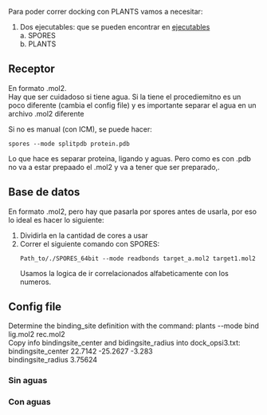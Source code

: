 Para poder correr docking con PLANTS vamos a necesitar: <br>
1. Dos ejecutables: que se pueden encontrar en [ejecutables](https://github.com/Emignone/PL_Pipeline/edit/main/Ejecutables/)<br>
  a. SPORES <br>
  b. PLANTS <br>
  
## Receptor
En formato .mol2. <br>
Hay que ser cuidadoso si tiene agua. Si la tiene el procediemitno es un poco diferente (cambia el config file) y es importante separar el agua en un archivo .mol2 diferente <br>

Si no es manual (con ICM), se puede hacer: <br>
```
spores --mode splitpdb protein.pdb
```
Lo que hace es separar proteina, ligando y aguas. Pero como es con .pdb no va a estar prepaado el .mol2 y va a tener que ser preparado,.

## Base de datos
En formato .mol2, pero hay que pasarla por spores antes de usarla, por eso lo ideal es hacer lo siguiente: <br>
1. Dividirla en la cantidad de cores a usar
2. Correr el siguiente comando con SPORES:
   ```
   Path_to/./SPORES_64bit --mode readbonds target_a.mol2 target1.mol2
   ```
   Usamos la logica de ir correlacionados alfabeticamente con los numeros.

## Config file
Determine the binding_site definition with the command: plants --mode bind lig.mol2 rec.mol2 <br>
Copy info bindingsite_center and bidingsite_radius into dock_opsi3.txt: <br>
bindingsite_center 22.7142 -25.2627 -3.283 <br>
bindingsite_radius 3.75624 <br>
### Sin aguas

### Con aguas
